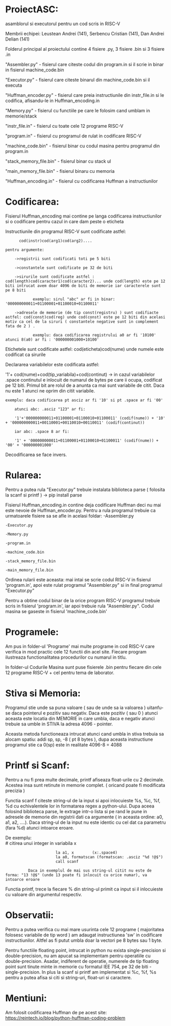 # ProiectASC:
asamblorul si executorul pentru un cod scris in RISC-V

Membrii echipei: Leustean Andrei (141), Serbencu Cristian (141), Dan Andrei Delian (141)

Folderul principal al proiectului contine 4 fisiere .py, 3 fisiere .bin si 3 fisiere .in

"Assembler.py" - fisierul care citeste codul din program.in si il scrie in binar in fisierul machine_code.bin

"Executor.py" - fisierul care citeste binarul din machine_code.bin si il executa

"Huffman_encoder.py" - fisierul care preia instructiunile din instr_file.in si le codifica, afisandu-le in Huffman_encoding.in

"Memory.py" - fisierul cu functiile pe care le folosim cand umblam in memorie/stack

"instr_file.in" - fisierul cu toate cele 12 programe RISC-V

"program.in" - fisierul cu programul de rulat in codificare RISC-V

"machine_code.bin" - fisierul binar cu codul masina pentru programul din program.in

"stack_memory_file.bin" - fisierul binar cu stack ul

"main_memory_file.bin" - fisierul binaru cu memoria

"Huffman_encoding.in" - fisierul cu codificarea Huffman a instructiunilor

# Codificarea:
Fisierul Huffman_encoding mai contine pe langa codificarea instructiunilor si o codificare pentru cazul in care dam peste o eticheta 

Instructiunile din programul RISC-V sunt codificate astfel:

          cod(instr)cod(arg1)cod(arg2)....
          
    pentru argumente:
    
        ->registrii sunt codificati toti pe 5 biti 
        
        ->constantele sunt codificate pe 32 de biti
        
        ->sirurile sunt codificate astfel : cod(length)cod(caracter1)cod(caracter2)... unde cod(length) este pe 12 biti intrucat avem doar 4096 de biti de memorie iar caracterele sunt pe 8 biti
        
                exemplu: sirul "abc" ar fi in binar: '000000000011+01100001+01100010+01100011'
                
        ->adresele de memorie (de tip const(registru) ) sunt codifiacte astfel: cod(const)cod(reg) unde cod(const) este pe 12 biti din acelasi motiv ca cel de la siruri ( constantele negative sunt in complement fata de 2 ) .
        
                exemplu: daca codificarea registrului a0 ar fi '10100' atunci 8(a0) ar fi : '000000001000+10100'
                

Etichetele sunt codificate astfel: cod(eticheta)cod(nume) unde numele este codificat ca sirurile

Declararea variabilelor este codificata astfel:

  '1'+ cod(nume)+cod(tip_variabila)+cod(continut) -> in cazul variabilelor .space continutul e inlocuit de numarul de bytes pe care ii ocupa, codificat pe 12 biti.
  Primul bit are rolul de a anunta ca mai sunt variabile de citit. Daca nu este 1 atunci ne oprim din citit variabile.
  
    exemplu: daca codificarea pt asciz ar fi '10' si pt .space ar fi '00' 
    
        atunci abc: .asciz "123" ar fi:
        
        '1'+'000000000011+01100001+01100010+01100011' (codif(nume)) + '10' + '000000000011+00110001+00110010+00110011' (codif(continut))
  
        iar abc: .space 8 ar fi:
        
        '1' + '000000000011+01100001+01100010+01100011' (codif(nume)) + '00' + '000000001000'

  Decodificarea se face invers.

# Rularea:
Pentru a putea rula "Executor.py" trebuie instalata biblioteca parse ( folosita la scanf si printf ) ->  pip install parse

Fisierul Huffman_encoding.in contine deja codificare Huffman deci nu mai este nevoie de Huffman_encoder.py.
Pentru a rula programul trebuie ca urmatoarele fisiere sa se afle in acelasi foldar: 
    -Assembler.py 
    
    -Executor.py
    
    -Memory.py
    
    -program.in
    
    -machine_code.bin
    
    -stack_memory_file.bin
    
    -main_memory_file.bin

Ordinea rularii este aceasta: mai intai se scrie codul RISC-V in fisierul 'program.in', apoi este rulat programul "Assembler.py" si in final programul "Executor.py"

Pentru a obtine codul binar de la orice program RISC-V programul trebuie scris in fisierul 'program.in', iar apoi trebuie rula "Assembler.py". Codul masina se gaseste in fisierul 'machine_code.bin'

# Programele:

Am pus in folder-ul 'Programe' mai multe programe in cod RISC-V care verifica in mod practic cele 12 functii din acel site. Fiecare program ilustreaza functionalitatea procedurilor cu numarul in titlu.

In folder-ul Codurile Masina sunt puse fisierele .bin pentru fiecare din cele 12 programe RISC-V + cel pentru tema de laborator. 

# Stiva si Memoria:

Programul stie unde sa puna valoare ( sau de unde sa ia valoarea ) uitanfu-se daca pointerul e pozitiv sau negativ. Daca este pozitiv ( sau 0 ) atunci aceasta este locatia din MEMORIE in care umbla, daca e negativ atunci trebuie sa umble in STIVA la adresa 4096 - pointer. 

Aceasta metoda functioneaza intrucat atunci cand umbla in stiva trebuia sa alocam spatiu: addi sp, sp, -8 ( pt 8 bytes ), dupa aceasta instructiune programul stie ca 0(sp) este in realitate 4096-8 = 4088


# Printf si Scanf:

Pentru a nu fi prea multe decimale, printf afiseaza float-urile cu 2 decimale. Acestea insa sunt retinute in memorie complet. ( oricand poate fi modificata precizia )

Functia scanf f citeste string-ul de la input si apoi inlocuieste %s, %c, %f, %d cu echivalentele lor in formatarea regex a python-ului. Dupa aceea folosind biblioteca parse, le extrage intr-o lista si pe rand le pune in adresele de memorie din registrii dati ca argumente ( in aceasta ordine: a0, a1, a2, ....). Daca string-ul de la input nu este identic cu cel dat ca parametru (fara %d) atunci intoarce eroare. 

De exemplu:               
                         # citirea unui integer in variabila x

                          la a1, x        (x:.space4)
                          la a0, formatscan (formatscan: .asciz "%d !@$")
                          call scanf
             
              Daca in exemplul de mai sus string-ul citit nu este de forma: "13 !@$" (unde 13 poate fi inlocuit cu orice numar), va intoarce eroare
Functia printf, trece la fiecare % din string-ul primit ca input si il inlocuieste cu valoare din argumentul respectiv.


# Observatii:


Pentru a putea verifica cu mai mare usurinta cele 12 programe ( majoritatea folosesc variabile de tip word ) am adaugat instructiunea 'sw' in codificare instructiunilor. Altfel as fi putut umbla doar la vectori pe 8 bytes sau 1 byte.

Pentru functiile floating point, intrucat in python nu exista single-precision si double-precision, nu am apucat sa implementam pentru operatiile cu double-precision. Asadar, indiferent de operatie, numerele de tip floating point sunt tinute minte in memorie cu formatul IEE 754, pe 32 de biti - single-precision. 
In plus la scanf si printf am implementat si %c, %f, %s pentru a putea afisa si citi si string-uri, float-uri si caractere. 

# Mentiuni: 
Am folosit codificarea Huffman de pe acest site:  https://reintech.io/blog/python-huffman-coding-problem


